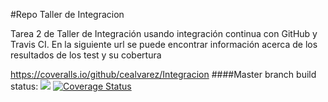 #Repo Taller de Integracion

Tarea 2 de Taller de Integración usando integración continua con GitHub y Travis CI. 
En la siguiente url se puede encontrar información acerca de los resultados de los test y su cobertura

https://coveralls.io/github/cealvarez/Integracion
####Master branch build status: 
![](https://travis-ci.org/cealvarez/Integracion.svg?branch=master)
[![Coverage Status](https://coveralls.io/repos/github/cealvarez/Integracion/badge.svg?branch=master)](https://coveralls.io/github/cealvarez/Integracion?branch=master)